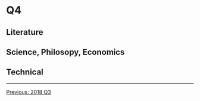 # Q4

## Literature

## Science, Philosopy, Economics

## Technical

---------------------------------------------------
  [Previous: 2018 Q3](2018_Q3.md)
